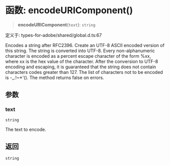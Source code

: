 # 函数: encodeURIComponent()

> **encodeURIComponent**(`text`): `string`

定义于: types-for-adobe/shared/global.d.ts:67

Encodes a string after RFC2396.
Create an UTF-8 ASCII encoded version of this string. The string is converted into UTF-8. Every non-alphanumeric character is encoded as a percent escape
character of the form %xx, where xx is the hex value of the character. After the conversion to UTF-8 encoding and escaping, it is guaranteed that the string does not contain characters codes greater than 127. The list of characters not to be encoded is -_.!~*'(). The method returns false on errors.

## 参数

### text

`string`

The text to encode.

## 返回

`string`
